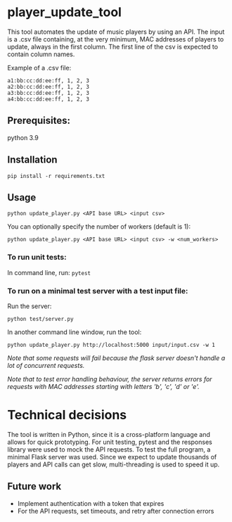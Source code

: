 # player_update_tool
This tool automates the update of music players by using an API. The input is a .csv file containing, at the very minimum, MAC addresses of players to update, always in the first column. The first line of the csv is expected to contain column names.

Example of a .csv file:
```mac_addresses, id1, id2, id3
a1:bb:cc:dd:ee:ff, 1, 2, 3
a2:bb:cc:dd:ee:ff, 1, 2, 3
a3:bb:cc:dd:ee:ff, 1, 2, 3
a4:bb:cc:dd:ee:ff, 1, 2, 3
```

## Prerequisites:
python 3.9

## Installation
```pip install -r requirements.txt```

## Usage
```python update_player.py <API base URL> <input csv>```

You can optionally specify the number of workers (default is 1):

```python update_player.py <API base URL> <input csv> -w <num_workers>```

### To run unit tests:
In command line, run:
```pytest```

### To run on a minimal test server with a test input file:
Run the server:

```python test/server.py```

In another command line window, run the tool:

```python update_player.py http://localhost:5000 input/input.csv -w 1```

*Note that some requests will fail because the flask server doesn't handle a lot of concurrent requests.*

*Note that to test error handling behaviour, the server returns errors for requests with MAC addresses starting with letters 'b', 'c', 'd' or 'e'.*

# Technical decisions
The tool is written in Python, since it is a cross-platform language and allows for quick prototyping. For unit testing, pytest and the responses library were used to mock the API requests. To test the full program, a minimal Flask server was used. Since we expect to update thousands of players and API calls can get slow, multi-threading is used to speed it up.

## Future work
* Implement authentication with a token that expires
* For the API requests, set timeouts, and retry after connection errors